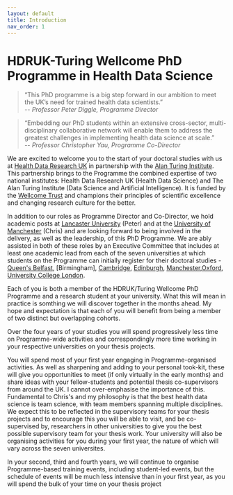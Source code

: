 ```yaml
---
layout: default
title: Introduction
nav_order: 1
---
```


# HDRUK-Turing Wellcome PhD Programme in Health Data Science

> “This PhD programme is a big step forward in our ambition to meet the UK’s need for trained health data scientists.”  
> -- <cite>Professor Peter Diggle, Programme Director</cite>

> “Embedding our PhD students within an extensive cross-sector, multi-disciplinary collaborative network will enable them to address the greatest challenges in implementing health data science at scale.”      
> -- <cite>Professor Christopher Yau, Programme Co-Director</cite>

We are excited to welcome you to the start of your doctoral studies with us at [Health Data Research UK](http://www.hdruk.ac.uk) in 
partnership with the [Alan Turing Institute](https://www.turing.ac.uk/). This partnership brings to the Programme the combined
expertise of two national institutes: Health Data Research UK (Health Data Science) and The Alan Turing Institute (Data Science and Artificial Intelligence). It is funded by the  [Wellcome Trust](https://wellcome.ac.uk/) and champions their principles of scientific excellence and changing research culture for the better.

In addition to our roles as Programme Director and Co-Director, we hold academic posts at
[Lancaster University](http://www.lancaster.ac.uk/staff/diggle) (Peter) 
and at the [University of Manchester](https://www.manchester.ac.uk/) (Chris) and are looking forward to being involved in the delivery, 
as well as the leadership, of this PhD Programme. We
are ably assisted in both of these roles by an Executive Committee that includes at least one academic lead from each of the seven universities at
which students on the Programme can initially register for their doctoral studies - [Queen's Belfast](https://www.qub.ac.uk/), 
[Birmingham], [Cambridge](https://www.cam.ac.uk/), [Edinburgh](https://www.ed.ac.uk/), 
[Manchester](https://www.manchester.ac.uk/),[Oxford](https://www.ox.ac.uk/), [University College London](https://www.ucl.ac.uk/). 

Each of you is both a member of the HDRUK/Turing Wellcome PhD Programme and a research student at your university. What this
will mean in practice is somthing we will discover together in the months ahead. My hope and expectation is that each of you will
benefit from being a member of two distinct but overlapping cohorts.

Over the four years of your studies you will spend progressively less time on Programme-wide activities and 
correspondingly more
time working in your respective universities on your thesis projects. 

You will spend most of your first
year engaging in Programme-organised activities. As well as sharpening and adding to your personal took-kit, these
will give you opportunities to meet
(if only virtually in the early months) and share ideas with
your fellow-students and potential thesis co-supervisors from around the UK. I cannot over-emphasise the importance of this. 
Fundamental to Chris's and my philosophy is that the best health data science is team science, with team members spanning multiple
disciplines. We expect this to be reflected in the supervisory teams for your thesis projects and to encourage this
you will be able to visit, and be co-supervised by, researchers in other universities to give you the best possible
supervisory team for your thesis work. Your university will also be organising activities for you during your first year, the nature of which will vary across 
the seven universites. 

 In your second, third and fourth years, we will
continue to organise Programme-based training events, including student-led events, but the schedule of events
will be much less intensive than in your first year, as you will spend the bulk of your time on your thesis project 
